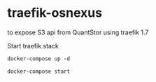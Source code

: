 # traefik-osnexus

to expose S3 api from QuantStor using traefik 1.7

Start traefik stack

```markdown
docker-compose up -d

docker-compose start

